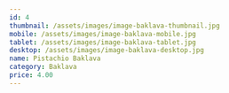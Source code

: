 ```yaml
---
id: 4
thumbnail: /assets/images/image-baklava-thumbnail.jpg
mobile: /assets/images/image-baklava-mobile.jpg
tablet: /assets/images/image-baklava-tablet.jpg
desktop: /assets/images/image-baklava-desktop.jpg
name: Pistachio Baklava
category: Baklava
price: 4.00
---
```

